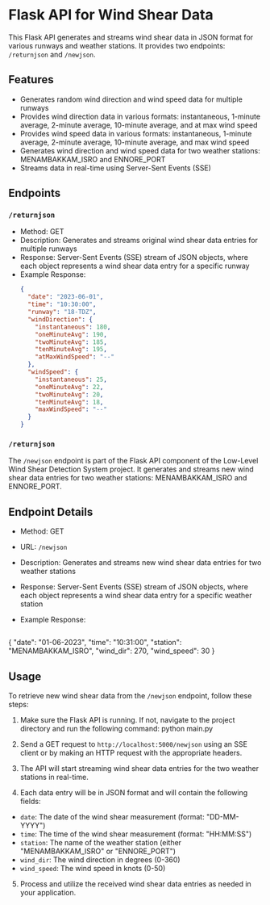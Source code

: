 # Flask API for Wind Shear Data

This Flask API generates and streams wind shear data in JSON format for various runways and weather stations. It provides two endpoints: `/returnjson` and `/newjson`.

## Features

- Generates random wind direction and wind speed data for multiple runways
- Provides wind direction data in various formats: instantaneous, 1-minute average, 2-minute average, 10-minute average, and at max wind speed
- Provides wind speed data in various formats: instantaneous, 1-minute average, 2-minute average, 10-minute average, and max wind speed
- Generates wind direction and wind speed data for two weather stations: MENAMBAKKAM_ISRO and ENNORE_PORT
- Streams data in real-time using Server-Sent Events (SSE)

## Endpoints

### `/returnjson`

- Method: GET
- Description: Generates and streams original wind shear data entries for multiple runways
- Response: Server-Sent Events (SSE) stream of JSON objects, where each object represents a wind shear data entry for a specific runway
- Example Response:
  ```json
  {
    "date": "2023-06-01",
    "time": "10:30:00",
    "runway": "18-TDZ",
    "windDirection": {
      "instantaneous": 180,
      "oneMinuteAvg": 190,
      "twoMinuteAvg": 185,
      "tenMinuteAvg": 195,
      "atMaxWindSpeed": "--"
    },
    "windSpeed": {
      "instantaneous": 25,
      "oneMinuteAvg": 22,
      "twoMinuteAvg": 20,
      "tenMinuteAvg": 18,
      "maxWindSpeed": "--"
    }
  }
  
### `/returnjson`

The `/newjson` endpoint is part of the Flask API component of the Low-Level Wind Shear Detection System project. It generates and streams new wind shear data entries for two weather stations: MENAMBAKKAM_ISRO and ENNORE_PORT.

## Endpoint Details

- Method: GET
- URL: `/newjson`
- Description: Generates and streams new wind shear data entries for two weather stations
- Response: Server-Sent Events (SSE) stream of JSON objects, where each object represents a wind shear data entry for a specific weather station

- Example Response:
  ```json
{
  "date": "01-06-2023",
  "time": "10:31:00",
  "station": "MENAMBAKKAM_ISRO",
  "wind_dir": 270,
  "wind_speed": 30
}

## Usage

To retrieve new wind shear data from the `/newjson` endpoint, follow these steps:

1. Make sure the Flask API is running. If not, navigate to the project directory and run the following command:
python main.py
2. Send a GET request to `http://localhost:5000/newjson` using an SSE client or by making an HTTP request with the appropriate headers.

3. The API will start streaming wind shear data entries for the two weather stations in real-time.

4. Each data entry will be in JSON format and will contain the following fields:
- `date`: The date of the wind shear measurement (format: "DD-MM-YYYY")
- `time`: The time of the wind shear measurement (format: "HH:MM:SS")
- `station`: The name of the weather station (either "MENAMBAKKAM_ISRO" or "ENNORE_PORT")
- `wind_dir`: The wind direction in degrees (0-360)
- `wind_speed`: The wind speed in knots (0-50)

5. Process and utilize the received wind shear data entries as needed in your application.
